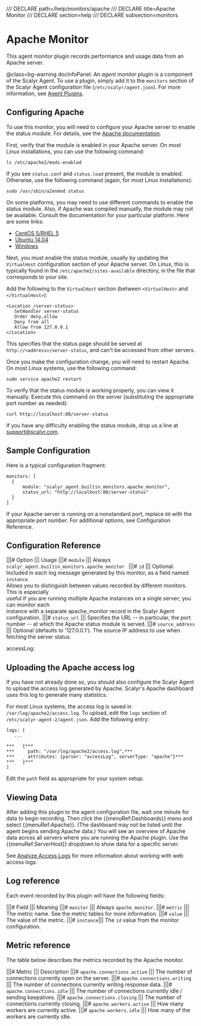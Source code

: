 /// DECLARE path=/help/monitors/apache
/// DECLARE title=Apache Monitor
/// DECLARE section=help
/// DECLARE subsection=monitors

# Apache Monitor

This agent monitor plugin records performance and usage data from an Apache server.

@class=bg-warning docInfoPanel: An *agent monitor plugin* is a component of the Scalyr Agent. To use a plugin,
simply add it to the ``monitors`` section of the Scalyr Agent configuration file (``/etc/scalyr/agent.json``).
For more information, see [Agent Plugins](/help/scalyr-agent#plugins).


## Configuring Apache

To use this monitor, you will need to configure your Apache server to enable the status module. For details,
see the [Apache documentation](http://httpd.apache.org/docs/2.2/mod/mod_status.html).

First, verify that the module is enabled in your Apache server. On most Linux installations, you can use the
following command:

    ls /etc/apache2/mods-enabled

If you see ``status.conf`` and ``status.load`` present, the module is enabled. Otherwise, use the following
command (again, for most Linux installations):

    sudo /usr/sbin/a2enmod status

On some platforms, you may need to use different commands to enable the status module. Also, if Apache was
compiled manually, the module may not be available. Consult the documentation for your particular platform.
Here are some links:

- [CentOS 5/RHEL 5](https://www.centos.org/docs/5/html/5.1/Deployment_Guide/s1-apache-addmods.html)
- [Ubuntu 14.04](https://help.ubuntu.com/14.04/serverguide/httpd.html)
- [Windows](http://httpd.apache.org/docs/2.0/platform/windows.html#cust)


Next, you must enable the status module, usually by updating the ``VirtualHost`` configuration section of your
Apache server. On Linux, this is typically found in the ``/etc/apache2/sites-available`` directory, in the file
that corresponds to your site.

Add the following to the ``VirtualHost`` section (between ``<VirtualHost>`` and ``</VirtualHost>``):

    <Location /server-status>
       SetHandler server-status
       Order deny,allow
       Deny from all
       Allow from 127.0.0.1
    </Location>

This specifies that the status page should be served at ``http://<address>/server-status``, and can't be accessed
from other servers.

Once you make the configuration change, you will need to restart Apache.  On most Linux systems, use the following
command:

    sudo service apache2 restart

To verify that the status module is working properly, you can view it manually. Execute this command on the server
(substituting the appropriate port number as needed):

    curl http://localhost:80/server-status

If you have any difficulty enabling the status module, drop us a line at [support@scalyr.com](mailto:support@scalyr.com).


## Sample Configuration

Here is a typical configuration fragment:

    monitors: [
      {
          module: "scalyr_agent.builtin_monitors.apache_monitor",
          status_url: "http://localhost:80/server-status"
      }
    ]

If your Apache server is running on a nonstandard port, replace ``80`` with the appropriate port number. For additional
options, see Configuration Reference.


## Configuration Reference

|||# Option                   ||| Usage
|||# ``module``               ||| Always ``scalyr_agent.builtin_monitors.apache_monitor ``
|||# ``id``                   ||| Optional. Included in each log message generated by this monitor, as a field named ``instance``. \
                                  Allows you to distinguish between values recorded by different monitors. This is especially \
                                  useful if you are running multiple Apache instances on a single server; you can monitor each \
                                  instance with a separate apache_monitor record in the Scalyr Agent configuration.
|||# ``status_url``           ||| Specifies the URL -- in particular, the port number -- at which the Apache status module is served.
|||# ``source_address``       ||| Optional (defaults to '127.0.0.1'). The source IP address to use when fetching the server status.


accessLog:
## Uploading the Apache access log

If you have not already done so, you should also configure the Scalyr Agent to upload the access log
generated by Apache. Scalyr's Apache dashboard uses this log to generate many statistics.

For most Linux systems, the access log is saved in ``/var/log/apache2/access.log``. To upload, edit the
``logs`` section of ``/etc/scalyr-agent-2/agent.json``. Add the following entry:

    logs: [
       ...

    ***   {***
    ***     path: "/var/log/apache2/access.log",***
    ***     attributes: {parser: "accessLog", serverType: "apache"}***
    ***   }***
    ]

Edit the ``path`` field as appropriate for your system setup.


## Viewing Data

After adding this plugin to the agent configuration file, wait one minute for data to begin recording. Then 
click the {{menuRef:Dashboards}} menu and select {{menuRef:Apache}}. (The dashboard may not be listed until
the agent begins sending Apache data.) You will see an overview of Apache data across all servers where you are
running the Apache plugin. Use the {{menuRef:ServerHost}} dropdown to show data for a specific server.

See [Analyze Access Logs](/solutions/analyze-access-logs) for more information about working with web access logs.


## Log reference

Each event recorded by this plugin will have the following fields:

|||# Field       ||| Meaning
|||# ``monitor`` ||| Always ``apache_monitor``.
|||# ``metric``  ||| The metric name.  See the metric tables for more information.
|||# ``value``   ||| The value of the metric.
|||# ``instance``||| The ``id`` value from the monitor configuration.


## Metric reference

The table below describes the metrics recorded by the Apache monitor.

|||# Metric                         ||| Description
|||# ``apache.connections.active``  ||| The number of connections currently open on the server.
|||# ``apache.connections.writing`` ||| The number of connections currently writing response data.
|||# ``apache.connections.idle``    ||| The number of connections currently idle / sending keepalives.
|||# ``apache.connections.closing`` ||| The number of connections currently closing.
|||# ``apache.workers.active``      ||| How many workers are currently active.
|||# ``apache.workers.idle``        ||| How many of the workers are currently idle.
